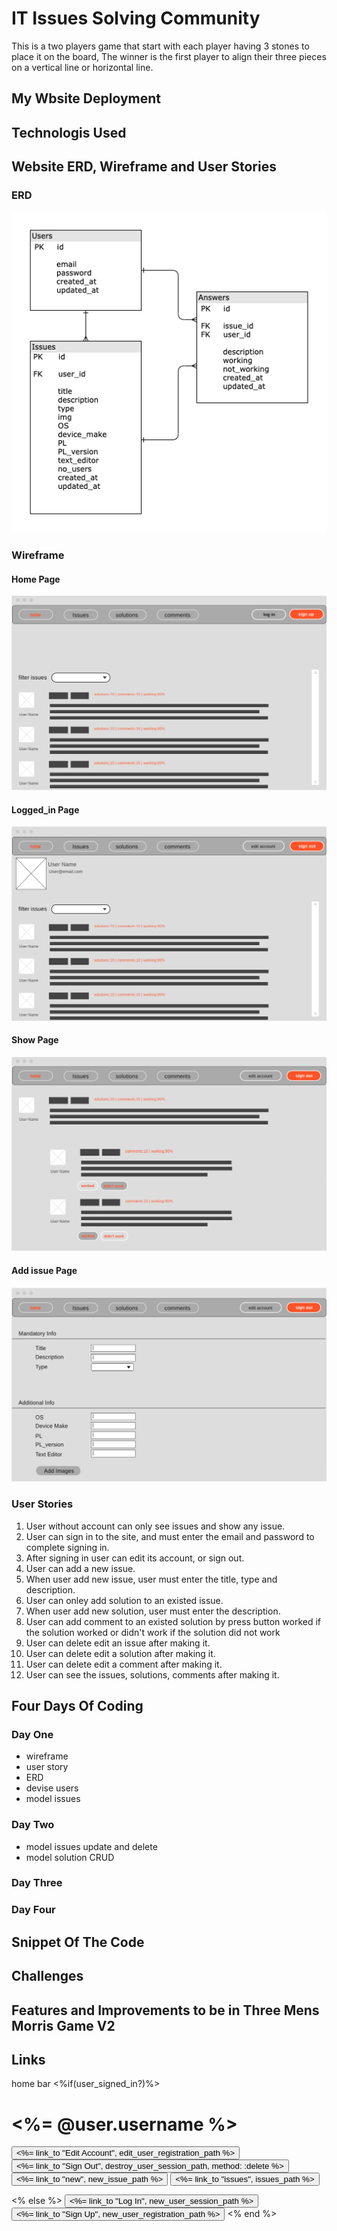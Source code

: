 <!-- heading section -->
# IT Issues Solving Community

This is a two players game that start with each player having 3 stones to place it on the board,
The winner is the first player to align their three pieces on a vertical line or horizontal line.

## My Wbsite Deployment

<!-- unorder list -->
## Technologis Used

## Website ERD, Wireframe and User Stories
<!-- images -->
### ERD
![ERD](app/assets/images/ERD.png)
### Wireframe
#### Home Page
![Home Page](app/assets/images/Wireframe_home.png)
#### Logged_in Page
![Logged_in Page](app/assets/images/Wireframe_logged-in.png)
#### Show Page
![Show Page](app/assets/images/Wireframe_show.png)
#### Add issue Page
![Add issue Page](app/assets/images/Wirwframe_add-issue.png)

### User Stories
1.	User without account can only see issues and show any issue.
2.	User can sign in to the site, and must enter the email and password to complete signing in.
3.	After signing in user can edit its account, or sign out.
4.	User can add a new issue.
5.	When user add new issue, user must enter the title, type and description.
6.	User can onley add solution to an existed issue.
7.	When user add new solution, user must enter the description.
8.	User can add comment to an existed solution by press button worked if the solution worked or didn't work if the solution did not work
9.	User can delete edit an issue after making it.
10.	User can delete edit a solution after making it.
11.	User can delete edit a comment after making it.
12.	User can see the issues, solutions, comments after making it.

## Four Days Of Coding
### Day One
   - wireframe
   - user story
   - ERD
   - devise users
   - model issues
   
### Day Two
   - model issues update and delete
   - model solution CRUD
### Day Three
   
### Day Four <last day>
   
<!-- order list -->
<!-- 
1. JS
2. Jquery
3. Html/Css 
-->


<!-- sperator line -->
<!-- --- -->

## Snippet Of The Code

## Challenges 

## Features and Improvements to be in Three Mens Morris Game V2 

## Links
<!-- links -->
<!-- code -->
home bar
<%if(user_signed_in?)%>

<h1><%= @user.username %> </h1>
<button> <%= link_to "Edit Account", edit_user_registration_path %> </button>
<button> <%= link_to "Sign Out", destroy_user_session_path, method: :delete %> </button>
<button> <%= link_to "new", new_issue_path %> </button>
<button> <%= link_to "issues", issues_path %> </button>

<% else %>
<button> <%= link_to "Log In", new_user_session_path %></button>
<button> <%= link_to "Sign Up", new_user_registration_path %></button>
<% end %>
